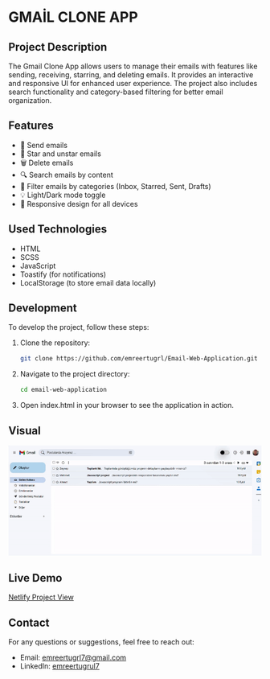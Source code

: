 # GMAİL CLONE APP

## Project Description

The Gmail Clone App allows users to manage their emails with features like sending, receiving, starring, and deleting emails. It provides an interactive and responsive UI for enhanced user experience. The project also includes search functionality and category-based filtering for better email organization.

## Features

- 📧 Send emails
- 🌟 Star and unstar emails
- 🗑️ Delete emails
- 🔍 Search emails by content
- 📂 Filter emails by categories (Inbox, Starred, Sent, Drafts)
- 💡 Light/Dark mode toggle
- 📱 Responsive design for all devices

## Used Technologies

- HTML
- SCSS
- JavaScript
- Toastify (for notifications)
- LocalStorage (to store email data locally)

## Development

To develop the project, follow these steps:

1. Clone the repository:
   ```bash
   git clone https://github.com/emreertugrl/Email-Web-Application.git
   ```
2. Navigate to the project directory:

   ```bash
   cd email-web-application
   ```

3. Open index.html in your browser to see the application in action.

## Visual

<img src="/images/gmail.gif" alt="gmail-app-gif">

## Live Demo

<a href="https://gmailcloneappp.netlify.app/">Netlify Project View</a>

## Contact

For any questions or suggestions, feel free to reach out:

- Email: emreertugrl7@gmail.com
- LinkedIn: [emreertugrul7](https://www.linkedin.com/in/emreertugrul7/)
